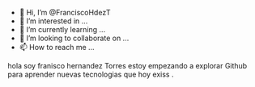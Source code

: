 - 👋 Hi, I’m @FranciscoHdezT
- 👀 I’m interested in ...
- 🌱 I’m currently learning ...
- 💞️ I’m looking to collaborate on ...
- 📫 How to reach me ...

<!---
FranciscoHdezT/FranciscoHdezT is a ✨ special ✨ repository because its `README.md` (this file) appears on your GitHub profile.
You can click the Preview link to take a look at your changes.
--->

hola soy franisco hernandez Torres estoy empezando a explorar Github para aprender nuevas tecnologias que hoy exiss .
